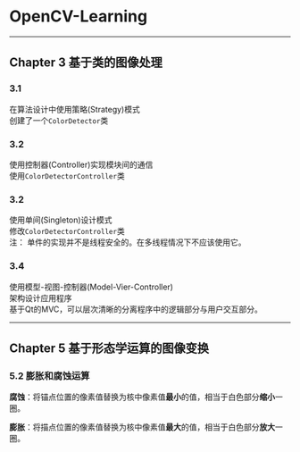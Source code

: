# OpenCV-Learning
---
## Chapter 3 基于类的图像处理

### 3.1
在算法设计中使用策略(Strategy)模式  
创建了一个`ColorDetector`类

### 3.2
使用控制器(Controller)实现模块间的通信  
使用`ColorDetectorController`类

### 3.2
使用单间(Singleton)设计模式  
修改`ColorDetectorController`类  
注： 单件的实现并不是线程安全的。在多线程情况下不应该使用它。

### 3.4
使用模型-视图-控制器(Model-Vier-Controller)  
架构设计应用程序  
基于Qt的MVC，可以层次清晰的分离程序中的逻辑部分与用户交互部分。

---
## Chapter 5 基于形态学运算的图像变换

### 5.2 膨胀和腐蚀运算
**腐蚀**：将锚点位置的像素值替换为核中像素值**最小**的值，相当于白色部分**缩小**一圈。  

**膨胀**：将描点位置的像素值替换为核中像素值**最大**的值，相当于白色部分**放大**一圈。
